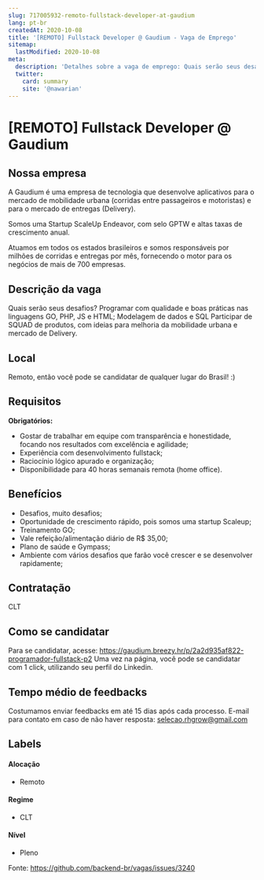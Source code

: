 ```yaml
---
slug: 717005932-remoto-fullstack-developer-at-gaudium
lang: pt-br
createdAt: 2020-10-08
title: '[REMOTO] Fullstack Developer @ Gaudium - Vaga de Emprego'
sitemap:
  lastModified: 2020-10-08
meta:
  description: 'Detalhes sobre a vaga de emprego: Quais serão seus desafios? Programar com qualidade e boas práticas nas linguagens GO, PHP, JS e HTML; Modelagem de dados e SQL Participar de SQUAD de produtos, com ideias para melhoria da mobilidade urbana e mercado de Delivery.'
  twitter:
    card: summary
    site: '@nawarian'
---
```


# [REMOTO] Fullstack Developer @ Gaudium

## Nossa empresa

A Gaudium é uma empresa de tecnologia que desenvolve aplicativos para o mercado de mobilidade urbana (corridas entre passageiros e motoristas) e para o mercado de entregas (Delivery).

Somos uma Startup ScaleUp Endeavor, com selo GPTW e altas taxas de crescimento anual.

Atuamos em todos os estados brasileiros e somos responsáveis por milhões de corridas e entregas por mês, fornecendo o motor para os negócios de mais de 700 empresas.

## Descrição da vaga

Quais serão seus desafios?
Programar com qualidade e boas práticas nas linguagens GO, PHP, JS e HTML;
Modelagem de dados e SQL
Participar de SQUAD de produtos, com ideias para melhoria da mobilidade urbana e mercado de Delivery.

## Local

Remoto, então você pode se candidatar de qualquer lugar do Brasil! :)

## Requisitos

**Obrigatórios:**
- Gostar de trabalhar em equipe com transparência e honestidade, focando nos resultados com excelência e agilidade;
- Experiência com desenvolvimento fullstack;
- Raciocínio lógico apurado e organização;
- Disponibilidade para 40 horas semanais remota (home office).

## Benefícios

- Desafios, muito desafios;
- Oportunidade de crescimento rápido, pois somos uma startup Scaleup;
- Treinamento GO;
- Vale refeição/alimentação diário de R$ 35,00;
- Plano de saúde e Gympass;
- Ambiente com vários desafios que farão você crescer e se desenvolver rapidamente;


## Contratação

CLT

## Como se candidatar

Para se candidatar, acesse: https://gaudium.breezy.hr/p/2a2d935af822-programador-fullstack-p2
Uma vez na página, você pode se candidatar com 1 click, utilizando seu perfil do Linkedin.

## Tempo médio de feedbacks

Costumamos enviar feedbacks em até 15 dias após cada processo.
E-mail para contato em caso de não haver resposta: selecao.rhgrow@gmail.com

## Labels
<!-- retire os labels que não fazem sentido à vaga -->

#### Alocação
- Remoto

#### Regime
- CLT

#### Nível
- Pleno

Fonte: https://github.com/backend-br/vagas/issues/3240